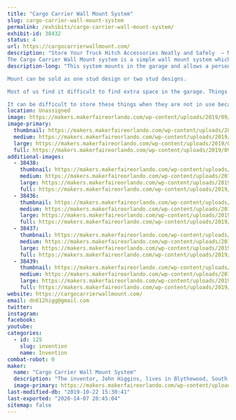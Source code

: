 ```yaml
---
title: "Cargo Carrier Wall Mount System"
slug: cargo-carrier-wall-mount-system
permalink: /exhibits/cargo-carrier-wall-mount-system/
exhibit-id: 38432
status: 4
url: https://cargocarrierwallmount.com/
description: "Store Your Truck Hitch Accessories Neatly and Safely  – Make Better Use of Space in Your Garage – Quick and Easy to Install
The Cargo Carrier Wall Mount system is a simple wall mount system which takes advantage of cargo carrier systems currently out on the market which attach to a hitch of trucks, and SUV’s. "
description-long: "This system mounts in the garage and allows a person to store their cargo carrier system on it. If the system has an L bendable shaft that goes into the hitch then it can be utilized in this system to allow for extra storage while mounted on the wall. If it has a straight shaft then the cargo carrier system can be mounted flush with the wall to take up less space. In either instance this system will be able to make better use of your cargo carrier system while it is in storage.

Mount can be sold as one stud design or two stud designs.

Most of us find it difficult to find extra space in the garage. Things just stack up over time and sooner than you think there is no more room. People collect things for convenience and later use which can take up drastic amounts of room and storage space. Cargo Carriers are very popular when someone needs additional room to haul things without adding a trailer or something else to their vehicle.

It can be difficult to store these things when they are not in use because of their size and odd shapes. Since wall space tends to be the biggest asset in a garage why not make use of it? Attach the Cargo Carrier Wall Mount system and get the most of your carrier and wall space storage.This product would be low cost on the retail shelf and could sell in any big box, specialty stores and online making it a high volume sales product."
location: Unassigned
image: https://makers.makerfaireorlando.com/wp-content/uploads/2019/09/Banner-2-1-1024x576.png
image-primary:
  thumbnail: https://makers.makerfaireorlando.com/wp-content/uploads/2019/09/Banner-2-1-150x150.png
  medium: https://makers.makerfaireorlando.com/wp-content/uploads/2019/09/Banner-2-1-300x169.png
  large: https://makers.makerfaireorlando.com/wp-content/uploads/2019/09/Banner-2-1-1024x576.png
  full: https://makers.makerfaireorlando.com/wp-content/uploads/2019/09/Banner-2-1.png
additional-images:
  - 38438:
    thumbnail: https://makers.makerfaireorlando.com/wp-content/uploads/2019/09/MN_IMG_6-150x150.jpg
    medium: https://makers.makerfaireorlando.com/wp-content/uploads/2019/09/MN_IMG_6-300x300.jpg
    large: https://makers.makerfaireorlando.com/wp-content/uploads/2019/09/MN_IMG_6.jpg
    full: https://makers.makerfaireorlando.com/wp-content/uploads/2019/09/MN_IMG_6.jpg
  - 38436:
    thumbnail: https://makers.makerfaireorlando.com/wp-content/uploads/2019/09/image2-2-150x150.jpeg
    medium: https://makers.makerfaireorlando.com/wp-content/uploads/2019/09/image2-2-225x300.jpeg
    large: https://makers.makerfaireorlando.com/wp-content/uploads/2019/09/image2-2-768x1024.jpeg
    full: https://makers.makerfaireorlando.com/wp-content/uploads/2019/09/image2-2.jpeg
  - 38437:
    thumbnail: https://makers.makerfaireorlando.com/wp-content/uploads/2019/09/IMG_4774-150x150.jpg
    medium: https://makers.makerfaireorlando.com/wp-content/uploads/2019/09/IMG_4774-225x300.jpg
    large: https://makers.makerfaireorlando.com/wp-content/uploads/2019/09/IMG_4774-768x1024.jpg
    full: https://makers.makerfaireorlando.com/wp-content/uploads/2019/09/IMG_4774.jpg
  - 38439:
    thumbnail: https://makers.makerfaireorlando.com/wp-content/uploads/2019/09/image3-1-150x150.jpeg
    medium: https://makers.makerfaireorlando.com/wp-content/uploads/2019/09/image3-1-300x225.jpeg
    large: https://makers.makerfaireorlando.com/wp-content/uploads/2019/09/image3-1-1024x768.jpeg
    full: https://makers.makerfaireorlando.com/wp-content/uploads/2019/09/image3-1.jpeg
website: https://cargocarrierwallmount.com/
email: dn612higg@gmail.com
twitter: 
instagram: 
facebook: 
youtube: 
categories:
  - id: 125
    slug: invention
    name: Invention
combat-robot: 0
maker:
  name: "Cargo Carrier Wall Mount System"
  description: "The inventor, John Higgins, lives in Blythewood, South Carolina and had an idea for a better way to store your cargo carried system. David co-inventor brother of John. David lives in Port St. Lucie, FL. John has a utility patent application filed and had the invention designed properly so that he may see success with this great idea and turn it into a real product. He is actively seeking a company that would have an interest in licensing the product for a royalty."
  image-primary: https://makers.makerfaireorlando.com/wp-content/uploads/2019/09/Banner-2-1024x576.png
last-modified-db: "2019-10-22 15:30:41"
last-exported: "2020-14-07 20:45:04"
sitemap: false
---
```

